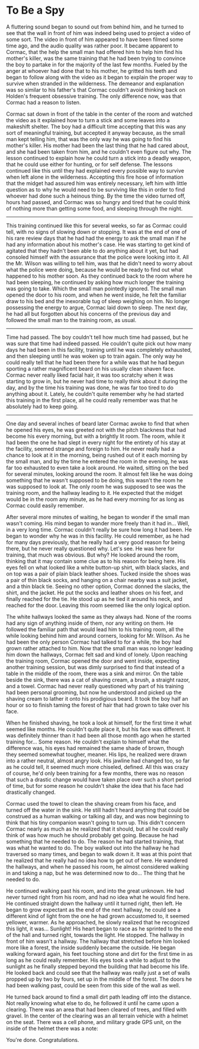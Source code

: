 # To Be a Spy

A fluttering sound began to sound out from behind him, and he turned to see that the wall in front of him was indeed being used to project a video of some sort. The video in front of him appeared to have been filmed some time ago, and the audio quality was rather poor. It became apparent to Cormac, that the help the small man had offered him to help him find his mother's killer, was the same training that he had been trying to convince the boy to partake in for the majority of the last few months. Fueled by the anger at whoever had done that to his mother, he gritted his teeth and began to follow along with the video as it began to explain the proper way to survive when stranded in the wilderness. The demeanor and explanation was so similar to his father's that Cormac couldn't avoid thinking back on Holden's frequent obsessive training. The only difference now, was that Cormac had a reason to listen.

Cormac sat down in front of the table in the center of the room and watched the video as it explained how to turn a stick and some leaves into a makeshift shelter. The boy had a difficult time accepting that this was any sort of meaningful training, but accepted it anyway because, as the small man kept telling him, that was the only way he was going to find his mother's killer. His mother had been the last thing that he had cared about, and she had been taken from him, and he couldn't even figure out why. The lesson continued to explain how he could turn a stick into a deadly weapon, that he could use either for hunting, or for self defense. The lessons continued like this until they had explained every possible way to survive when left alone in the wilderness. Accepting this fire hose of information that the midget had assured him was entirely necessary, left him with little question as to why he would need to be surviving like this in order to find whoever had done such a heinous thing. By the time the video turned off, hours had passed, and Cormac was so hungry and tired that he could think of nothing more than getting some food, and sleeping through the night.

* * *

This training continued like this for several weeks, so far as Cormac could tell, with no signs of slowing down or stopping. It was at the end of one of his rare review days that he had had the energy to ask the small man if he had any information about his mother's case. He was starting to get kind of agitated that they hadn't been able to do anything about it yet, but had consoled himself with the assurance that the police were looking into it. All the Mr. Wilson was willing to tell him, was that he didn't need to worry about what the police were doing, because he would be ready to find out what happened to his mother soon. As they continued back to the room where he had been sleeping, he continued by asking how much longer the training was going to take. Which the small man pointedly ignored. The small man opened the door to his room, and when he went inside, he felt the familiar draw to his bed and the inexorable tug of sleep weighing on him. No longer possessing the energy to argue, Cormac laid down to sleep. The next day, he had all but forgotten about his concerns of the previous day and followed the small man to the training room, as usual.

* * *

Time had passed. The boy couldn't tell how much time had passed, but he was sure that time had indeed passed. He couldn't quite pick out how many days he had been in this facility, training until he was completely exhausted, and then sleeping until he was woken up to train again. The only way he could really tell that he had been there for a while was that he had begun sporting a rather magnificent beard on his usually clean shaven face. Cormac never really liked facial hair, it was too scratchy when it was starting to grow in, but he never had time to really think about it during the day, and by the time his training was done, he was far too tired to do anything about it. Lately, he couldn't quite remember why he had started this training in the first place, all he could really remember was that he absolutely had to keep going.

* * *

One day and several inches of beard later Cormac awoke to find that when he opened his eyes, he was greeted not with the pitch blackness that had become his every morning, but with a brightly lit room. The room, while it had been the one he had slept in every night for the entirety of his stay at the facility, seemed strange and foreign to him. He never really had a chance to look at it in the morning, being rushed out of it each morning by the small man, and by the time he entered the room in the evening, he was far too exhausted to even take a look around. He waited, sitting on the bed for several minutes, looking around the room. It almost felt like he was doing something that he wasn't supposed to be doing, this wasn't the room he was supposed to look at. The only room he was supposed to see was the training room, and the hallway leading to it. He expected that the midget would be in the room any minute, as he had every morning for as long as Cormac could easily remember.

After several more minutes of waiting, he began to wonder if the small man wasn't coming. His mind began to wander more freely than it had in... Well, in a very long time. Cormac couldn't really be sure how long it had been. He began to wonder why he was in this facility. He could remember, as he had for many days previously, that he really had a very good reason for being there, but he never really questioned why. Let's see. He was here for training, that much was obvious. But why? He looked around the room, thinking that it may contain some clue as to his reason for being here. His eyes fell on what looked like a white button-up shirt, with black slacks, and on top was a pair of plain black leather shoes. Tucked inside the shoes was a pair of thin black socks, and hanging on a chair nearby was a suit jacket, and a thin black tie. Seeing no other option, Cormac donned the slacks, the shirt, and the jacket. He put the socks and leather shoes on his feet, and finally reached for the tie. He stood up as he tied it around his neck, and reached for the door. Leaving this room seemed like the only logical option.

The white hallways looked the same as they always had. None of the rooms had any sign of anything inside of them, nor any writing on them. He followed the familiar path that would lead him to his training room, all the while looking behind him and around corners, looking for Mr. Wilson. As he had been the only person Cormac had talked to for a while, the boy had grown rather attached to him. Now that the small man was no longer leading him down the hallways, Cormac felt sad and kind of lonely. Upon reaching the training room, Cormac opened the door and went inside, expecting another training session, but was dimly surprised to find that instead of a table in the middle of the room, there was a sink and mirror. On the table beside the sink, there was a cat of shaving cream, a brush, a straight razor, and a towel. Cormac had never really questioned why part of his training had been personal grooming, but now he understood and picked up the shaving cream to lather it onto his prodigious beard. It took the boy half an hour or so to finish taming the forest of hair that had grown to take over his face.

When he finished shaving, he took a look at himself, for the first time it what seemed like months. He couldn't quite place it, but his face was different. It was definitely thinner than it had been all those month ago when he started training for... Some reason. He couldn't explain to himself what the difference was, his eyes had remained the same shade of brown, though they seemed somewhat tougher, meaner. His lips, he realized were drawn into a rather neutral, almost angry look. His jawline had changed too, so far as he could tell, it seemed much more chiseled, defined. All this was crazy of course, he'd only been training for a few months, there was no reason that such a drastic change would have taken place over such a short period of time, but for some reason he couldn't shake the idea that his face had drastically changed.

Cormac used the towel to clean the shaving cream from his face, and turned off the water in the sink. He still hadn't heard anything that could be construed as a human walking or talking all day, and was now beginning to think that his tiny companion wasn't going to turn up. This didn't concern Cormac nearly as much as he realized that it should, but all he could really think of was how much he should probably get going. Because he had something that he needed to do. The reason he had started training, that was what he wanted to do. The boy walked out into the hallway he had traversed so many times, and began to walk down it. It was at this point that he realized that he really had no idea how to get out of here. He wandered the hallways, and when he passed his room, he almost considered walking in and taking a nap, but he was determined now to do... The thing that he needed to do.

He continued walking past his room, and into the great unknown. He had never turned right from his room, and had no idea what he would find here. He continued straight down the hallway until it turned right, then left. He began to grow expectant as the end of the next hallway, he could see a different kind of light from the one he had grown accustomed to, it seemed yellower, warmer. As he approached, he slowly realized that he recognized this light, it was... Sunlight! His heart began to race as he sprinted to the end of the hall and turned right, towards the light. He stopped. The hallway in front of him wasn't a hallway. The hallway that stretched before him looked more like a forest, the inside suddenly became the outside. He began walking forward again, his feet touching stone and dirt for the first time in as long as he could really remember. His eyes took a while to adjust to the sunlight as he finally stepped beyond the building that had become his life. He looked back and could see that the hallway was really just a set of walls propped up by two by fours, set up in the middle of the forest. The doors he had been walking past, could be seen from this side of the wall as well.

He turned back around to find a small dirt path leading off into the distance. Not really knowing what else to do, he followed it until he came upon a clearing. There was an area that had been cleared of trees, and filled with gravel. In the center of the clearing was an all terrain vehicle with a helmet on the seat. There was a cell phone, and military grade GPS unit, on the inside of the helmet there was a note:

   You're done. Congratulations.
